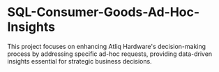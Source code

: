 # SQL-Consumer-Goods-Ad-Hoc-Insights
This project focuses on enhancing Atliq Hardware's decision-making process by addressing specific ad-hoc requests, providing data-driven insights essential for strategic business decisions.

